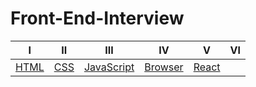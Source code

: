 # Front-End-Interview
| Ⅰ  |  Ⅱ  |   Ⅲ    |       Ⅳ     |   Ⅴ        |      Ⅵ       |  
| :---: | :----------: | :----------------: | :-----------------: | :-------------------: | :-----: | 
| [HTML](HTML/README.md) | [CSS](CSS/README.md) | [JavaScript]()| [Browser](Browser/README.md) |  [React](React/README.md) | | 
